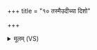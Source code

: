 +++
title = "१० तस्मैउदीच्या दिशो"

+++
<details><summary>मूलम् (VS)</summary>

तस्मै॑उदी॑च्या॑ दि॒शो अ॑न्तर्दे॒शादु॒ग्रं दे॑वमिष्वा॒सम॑नुष्ठा॒तार॑मकुर्वन् ॥
</details>